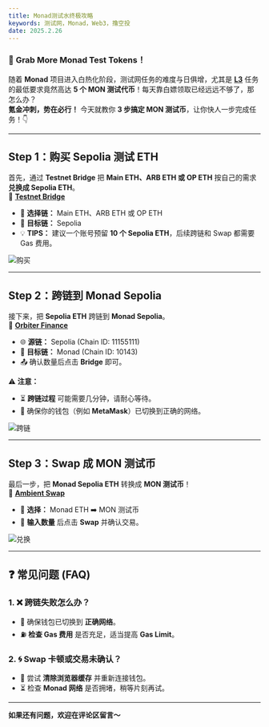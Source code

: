 ```yaml
---
title: Monad测试水终极攻略
keywords: 测试网，Monad，Web3，撸空投
date: 2025.2.26
---
```

### 🚀 **Grab More Monad Test Tokens！**

随着 **Monad** 项目进入白热化阶段，测试网任务的难度与日俱增，尤其是 [**L3**](https://app.layer3.xyz/quests/the-monad-explorer?ref=0x57871F09418922B2616AAAe00dB7d41E20556743) 任务的最低要求竟然高达 **5 个 MON 测试代币**！每天靠白嫖领取已经远远不够了，那怎么办？  
**氪金冲刺，势在必行！** 今天就教你 **3 步搞定 MON 测试币**，让你快人一步完成任务！👇

---

## **Step 1：购买 Sepolia 测试 ETH**

首先，通过 **Testnet Bridge** 把 **Main ETH、ARB ETH 或 OP ETH** 按自己的需求 **兑换成 Sepolia ETH**。  
🔗 [**Testnet Bridge**](https://testnetbridge.com/sepolia)

- 🔄 **选择链：** Main ETH、ARB ETH 或 OP ETH
- 🎯 **目标链：** Sepolia
- 💡 **TIPS：** 建议一个账号预留 **10 个 Sepolia ETH**，后续跨链和 Swap 都需要 Gas 费用。

![购买](https://static.learn.css.show/buy-sepolia.jpg)

---

## **Step 2：跨链到 Monad Sepolia**

接下来，把 **Sepolia ETH** 跨链到 **Monad Sepolia**。  
🔗 [**Orbiter Finance**](https://testnet.orbiter.finance/en?src_chain=11155111&tgt_chain=10143&src_token=ETH)

- 🌐 **源链：** Sepolia (Chain ID: 11155111)
- 🎯 **目标链：** Monad (Chain ID: 10143)
- 📤 确认数量后点击 **Bridge** 即可。

⚠️ **注意：**

- ⏳ **跨链过程** 可能需要几分钟，请耐心等待。
- 🔄 确保你的钱包（例如 **MetaMask**）已切换到正确的网络。

![跨链](https://static.learn.css.show/bridge-mon.jpg)

---

## **Step 3：Swap 成 MON 测试币**

最后一步，把 **Monad Sepolia ETH** 转换成 **MON 测试币**！  
🔗 [**Ambient Swap**](https://monad.ambient.finance/trade/market/chain=0x279f&tokenA=0x836047a99e11f376522b447bffb6e3495dd0637c&tokenB=0x0000000000000000000000000000000000000000)

- 🔄 **选择：** Monad ETH ➡️ MON 测试币
- 🔢 **输入数量** 后点击 **Swap** 并确认交易。

![兑换](https://static.learn.css.show/swap-mon.jpg)

---

## ❓ **常见问题 (FAQ)**

### 1. ❌ **跨链失败怎么办？**

- 🔄 确保钱包已切换到 **正确网络**。
- ⛽ **检查 Gas 费用** 是否充足，适当提高 **Gas Limit**。

### 2. 🌀 **Swap 卡顿或交易未确认？**

- 🔄 尝试 **清除浏览器缓存** 并重新连接钱包。
- ⏳ 检查 **Monad 网络** 是否拥堵，稍等片刻再试。

---

**如果还有问题，欢迎在评论区留言～**